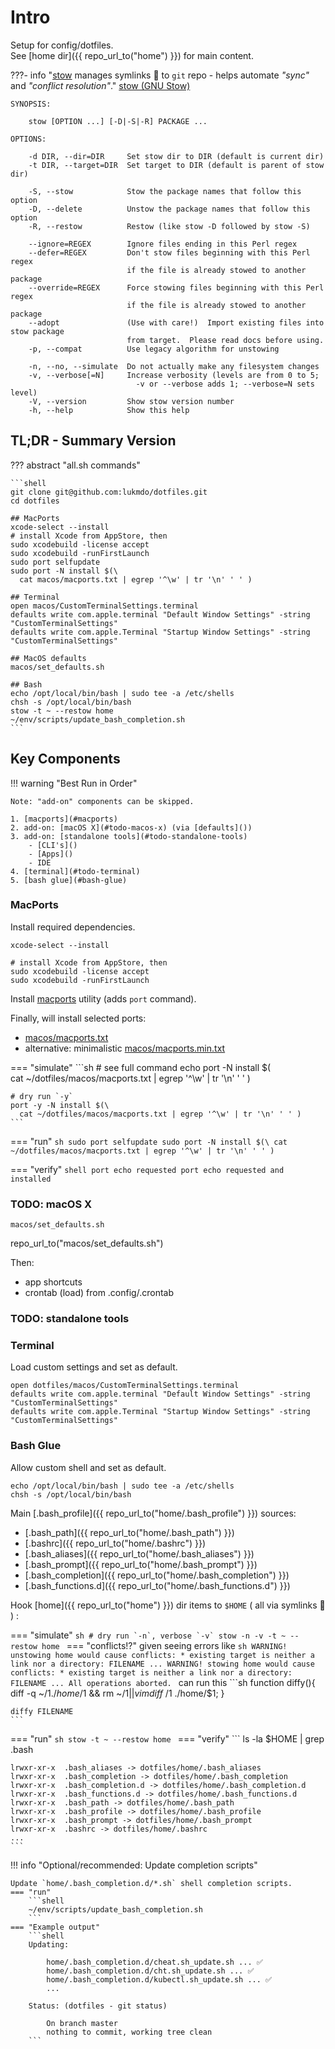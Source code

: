 # Intro
Setup for config/dotfiles.<br/>
See [home dir]({{ repo_url_to("home") }}) for main content.

???- info "[stow](https://www.gnu.org/software/stow/) manages symlinks 🫶 to `git` repo - helps automate _"sync"_ and _"conflict resolution"_."
    [stow (GNU Stow)](https://www.gnu.org/software/stow/)

    SYNOPSIS:

        stow [OPTION ...] [-D|-S|-R] PACKAGE ...

    OPTIONS:

        -d DIR, --dir=DIR     Set stow dir to DIR (default is current dir)
        -t DIR, --target=DIR  Set target to DIR (default is parent of stow dir)

        -S, --stow            Stow the package names that follow this option
        -D, --delete          Unstow the package names that follow this option
        -R, --restow          Restow (like stow -D followed by stow -S)

        --ignore=REGEX        Ignore files ending in this Perl regex
        --defer=REGEX         Don't stow files beginning with this Perl regex
                              if the file is already stowed to another package
        --override=REGEX      Force stowing files beginning with this Perl regex
                              if the file is already stowed to another package
        --adopt               (Use with care!)  Import existing files into stow package
                              from target.  Please read docs before using.
        -p, --compat          Use legacy algorithm for unstowing

        -n, --no, --simulate  Do not actually make any filesystem changes
        -v, --verbose[=N]     Increase verbosity (levels are from 0 to 5;
                                -v or --verbose adds 1; --verbose=N sets level)
        -V, --version         Show stow version number
        -h, --help            Show this help

## TL;DR - Summary Version

??? abstract "all.sh commands"

    ```shell
    git clone git@github.com:lukmdo/dotfiles.git
    cd dotfiles

    ## MacPorts
    xcode-select --install
    # install Xcode from AppStore, then
    sudo xcodebuild -license accept
    sudo xcodebuild -runFirstLaunch
    sudo port selfupdate
    sudo port -N install $(\
      cat macos/macports.txt | egrep '^\w' | tr '\n' ' ' )

    ## Terminal
    open macos/CustomTerminalSettings.terminal
    defaults write com.apple.terminal "Default Window Settings" -string "CustomTerminalSettings"
    defaults write com.apple.Terminal "Startup Window Settings" -string "CustomTerminalSettings"

    ## MacOS defaults
    macos/set_defaults.sh

    ## Bash
    echo /opt/local/bin/bash | sudo tee -a /etc/shells
    chsh -s /opt/local/bin/bash
    stow -t ~ --restow home
    ~/env/scripts/update_bash_completion.sh
    ```

## Key Components

<!-- idea: add tree diagram ? -->

!!! warning "Best Run in Order"

    Note: "add-on" components can be skipped.

    1. [macports](#macports)
    2. add-on: [macOS X](#todo-macos-x) (via [defaults]())
    3. add-on: [standalone tools](#todo-standalone-tools)
        - [CLI's]()
        - [Apps]()
        - IDE
    4. [terminal](#todo-terminal)
    5. [bash glue](#bash-glue)

### MacPorts

Install required dependencies.
```
xcode-select --install

# install Xcode from AppStore, then
sudo xcodebuild -license accept
sudo xcodebuild -runFirstLaunch
```

Install [macports](https://www.macports.org/install.php) utility (adds `port` command).

Finally, will install selected ports:

- [macos/macports.txt]()
- alternative: minimalistic [macos/macports.min.txt]()

=== "simulate"
    ```sh
    # see full command
    echo port -N install $(\
      cat ~/dotfiles/macos/macports.txt | egrep '^\w' | tr '\n' ' ' )

    # dry run `-y`
    port -y -N install $(\
      cat ~/dotfiles/macos/macports.txt | egrep '^\w' | tr '\n' ' ' )
    ```

=== "run"
    ```sh
    sudo port selfupdate
    sudo port -N install $(\
      cat ~/dotfiles/macos/macports.txt | egrep '^\w' | tr '\n' ' ' )
    ```

=== "verify"
    ```shell
    port echo requested
    port echo requested and installed
    ```
<!---
```
# specific to python virtualenvwrapper and requires stow to run
lsvirtualenv -b | head
echo $WORKON_HOME
ls -l $WORKON_HOME
```
-->

### TODO: macOS X
```shell
macos/set_defaults.sh
```
repo_url_to("macos/set_defaults.sh")

Then:

* app shortcuts
* crontab (load) from .config/.crontab

### TODO: standalone tools
### Terminal

Load custom settings and set as default.
```shell
open dotfiles/macos/CustomTerminalSettings.terminal
defaults write com.apple.terminal "Default Window Settings" -string "CustomTerminalSettings"
defaults write com.apple.Terminal "Startup Window Settings" -string "CustomTerminalSettings"
```

### Bash Glue

Allow custom shell and set as default.
```shell
echo /opt/local/bin/bash | sudo tee -a /etc/shells
chsh -s /opt/local/bin/bash
```

Main [.bash_profile]({{ repo_url_to("home/.bash_profile") }}) sources:

- [.bash_path]({{ repo_url_to("home/.bash_path") }})
- [.bashrc]({{ repo_url_to("home/.bashrc") }})
- [.bash_aliases]({{ repo_url_to("home/.bash_aliases") }})
- [.bash_prompt]({{ repo_url_to("home/.bash_prompt") }})
- [.bash_completion]({{ repo_url_to("home/.bash_completion") }})
- [.bash_functions.d]({{ repo_url_to("home/.bash_functions.d") }})

Hook [home]({{ repo_url_to("home") }}) dir items to `$HOME` ( all via symlinks 🫶 ) :

=== "simulate"
    ```sh
    # dry run `-n`, verbose `-v`
    stow -n -v -t ~ --restow home
    ```
=== "conflicts!?"
    given seeing errors like
    ```sh
    WARNING! unstowing home would cause conflicts:
      * existing target is neither a link nor a directory: FILENAME
      ...
    WARNING! stowing home would cause conflicts:
      * existing target is neither a link nor a directory: FILENAME
      ...
    All operations aborted.
    ```
    can run this
    ```sh
    function diffy(){
      diff -q ~/$1 ./home/$1 && rm ~/$1 || vimdiff ~/$1 ./home/$1;
    }

    diffy FILENAME
    ```
=== "run"
    ```sh
    stow -t ~ --restow home
    ```
=== "verify"
    ```
    ls -la $HOME | grep .bash

    lrwxr-xr-x  .bash_aliases -> dotfiles/home/.bash_aliases
    lrwxr-xr-x  .bash_completion -> dotfiles/home/.bash_completion
    lrwxr-xr-x  .bash_completion.d -> dotfiles/home/.bash_completion.d
    lrwxr-xr-x  .bash_functions.d -> dotfiles/home/.bash_functions.d
    lrwxr-xr-x  .bash_path -> dotfiles/home/.bash_path
    lrwxr-xr-x  .bash_profile -> dotfiles/home/.bash_profile
    lrwxr-xr-x  .bash_prompt -> dotfiles/home/.bash_prompt
    lrwxr-xr-x  .bashrc -> dotfiles/home/.bashrc
    ...
    ```

<!--
other ...
```
stow -n -v -t ~ --stow home
stow -n -v -t ~ --adopt home  # (1)!
```

    1. `--adopt` is handy for import: _$HOME_ to _dotfiles/home_
-->


!!! info "Optional/recommended: Update completion scripts"

    Update `home/.bash_completion.d/*.sh` shell completion scripts.
    === "run"
        ```shell
        ~/env/scripts/update_bash_completion.sh
        ```
    === "Example output"
        ```shell
        Updating:

	        home/.bash_completion.d/cheat.sh_update.sh ... ✅
	        home/.bash_completion.d/cht.sh_update.sh ... ✅
            home/.bash_completion.d/kubectl.sh_update.sh ... ✅
            ...

        Status: (dotfiles - git status)

            On branch master
            nothing to commit, working tree clean
        ```
